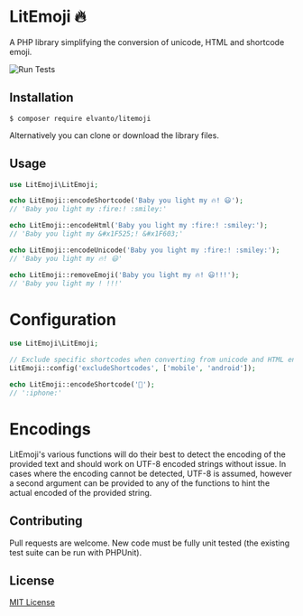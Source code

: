 # LitEmoji 🔥

A PHP library simplifying the conversion of unicode, HTML and shortcode emoji.

![Run Tests](https://github.com/elvanto/litemoji/workflows/Run%20Tests/badge.svg)

## Installation

```
$ composer require elvanto/litemoji
```

Alternatively you can clone or download the library files.

## Usage

```php
use LitEmoji\LitEmoji;

echo LitEmoji::encodeShortcode('Baby you light my 🔥! 😃');
// 'Baby you light my :fire:! :smiley:'

echo LitEmoji::encodeHtml('Baby you light my :fire:! :smiley:');
// 'Baby you light my &#x1F525;! &#x1F603;'

echo LitEmoji::encodeUnicode('Baby you light my :fire:! :smiley:');
// 'Baby you light my 🔥! 😃'

echo LitEmoji::removeEmoji('Baby you light my 🔥! 😃!!!');
// 'Baby you light my ! !!!'

```

# Configuration

```php
use LitEmoji\LitEmoji;

// Exclude specific shortcodes when converting from unicode and HTML entities
LitEmoji::config('excludeShortcodes', ['mobile', 'android']);

echo LitEmoji::encodeShortcode('📱');
// ':iphone:'
```

# Encodings

LitEmoji's various functions will do their best to detect the encoding of the
provided text and should work on UTF-8 encoded strings without issue. In cases
where the encoding cannot be detected, UTF-8 is assumed, however a second argument
can be provided to any of the functions to hint the actual encoded of the provided
string.

## Contributing

Pull requests are welcome. New code must be fully unit tested (the existing
test suite can be run with PHPUnit).

## License

[MIT License](LICENSE)
